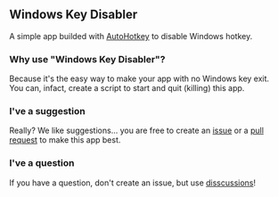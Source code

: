 ## Windows Key Disabler
A simple app builded with [AutoHotkey](https://www.autohotkey.com/) to disable Windows hotkey.

### Why use "Windows Key Disabler"?
Because it's the easy way to make your app with no Windows key exit.\
You can, infact, create a script to start and quit (killing) this app.

### I've a suggestion
Really? We like suggestions... you are free to create an [issue](./issues) or a [pull request](./pulls) to make this app best.

### I've a question
If you have a question, don't create an issue, but use [disscussions](/discussions)!
